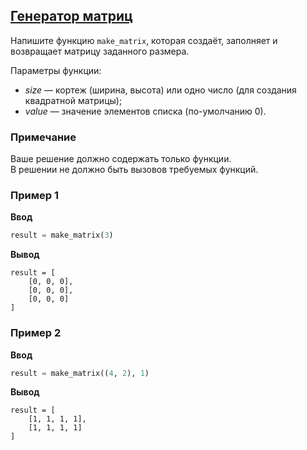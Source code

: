 ## [Генератор матриц](../../../solutions/4.2/42_b.py)

Напишите функцию `make_matrix`, которая создаёт, заполняет и возвращает матрицу заданного размера.

Параметры функции:

- _size_ — кортеж (ширина, высота) или одно число (для создания квадратной матрицы);
- _value_ — значение элементов списка (по-умолчанию 0).

### Примечание

Ваше решение должно содержать только функции.\
В решении не должно быть вызовов требуемых функций.

### Пример 1

__Ввод__
```python
result = make_matrix(3)
```

__Вывод__
```plaintext
result = [
    [0, 0, 0],
    [0, 0, 0],
    [0, 0, 0]
]
```

### Пример 2

__Ввод__
```python
result = make_matrix((4, 2), 1)
```

__Вывод__
```plaintext
result = [
    [1, 1, 1, 1],
    [1, 1, 1, 1]
]
```